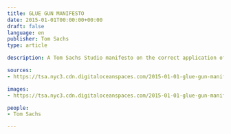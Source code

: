 ```yaml
---
title: GLUE GUN MANIFESTO
date: 2015-01-01T00:00:00+00:00
draft: false
language: en
publisher: Tom Sachs
type: article

description: A Tom Sachs Studio manifesto on the correct application of thermal adhesive.

sources:
- https://tsa.nyc3.cdn.digitaloceanspaces.com/2015-01-01-glue-gun-manifesto.pdf

images:
- https://tsa.nyc3.cdn.digitaloceanspaces.com/2015-01-01-glue-gun-manifesto.webp

people:
- Tom Sachs

---
```



